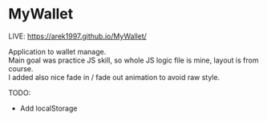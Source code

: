# MyWallet

LIVE: https://arek1997.github.io/MyWallet/

Application to wallet manage. \
Main goal was practice JS skill, so whole JS logic file is mine, layout is from course. \
I added also nice fade in / fade out animation to avoid raw style. 

TODO:
- Add localStorage
